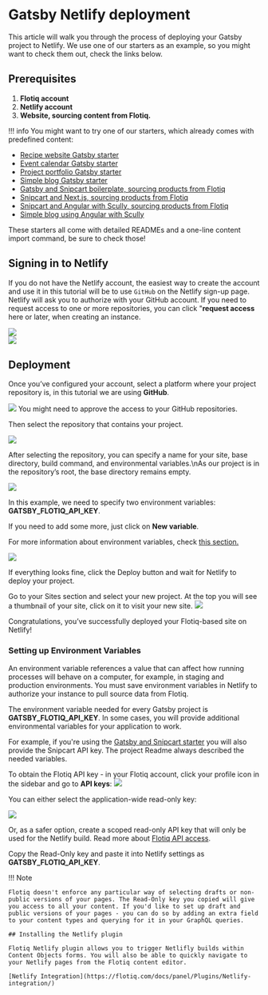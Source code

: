 # Gatsby Netlify deployment

This article will walk you through the process of deploying your Gatsby project to Netlify.
We use one of our starters as an example, so you might want to check them out, check the links below.


## Prerequisites


1. **Flotiq account**
2. **Netlify account**
3. **Website, sourcing content from Flotiq.**



!!! info
You might want to try one of our starters, which already comes with predefined content:

* [Recipe website Gatsby starter](https://github.com/flotiq/flotiq-gatsby-recipe-1)
* [Event calendar Gatsby starter](https://github.com/flotiq/flotiq-gatsby-event-1)
* [Project portfolio Gatsby starter](https://github.com/flotiq/flotiq-gatsby-portfolio-1)
* [Simple blog Gatsby starter](https://github.com/flotiq/flotiq-gatsby-blog-1)
* [Gatsby and Snipcart boilerplate, sourcing products from Flotiq](https://github.com/flotiq/flotiq-gatsby-shop-1)
* [Snipcart and Next.js, sourcing products from Flotiq](https://github.com/flotiq/snipcart-nextjs)
* [Snipcart and Angular with Scully, sourcing products from Flotiq](https://github.com/flotiq/scully-products-starter)
* [Simple blog using Angular with Scully](https://github.com/flotiq/scully-blog-starter)

These starters all come with detailed READMEs and a one-line content import command, be sure to check those!


## Signing in to Netlify

If you do not have the Netlify account, the easiest way to create the account and use it in this tutorial will be to use `GitHub` on the Netlify sign-up page. Netlify will ask you to authorize with your GitHub account. If you need to request access to one or more repositories, you can click "**request access** here or later, when creating an instance.

 ![](images/netlify-signup.png)  
 ![](images/netlify-authorize.png)


## Deployment

Once you’ve configured your account, select a platform where your project repository is, in this tutorial we are using **GitHub**.

 ![](images/netlify-select-source.png)
 You might need to approve the access to your GitHub repositories.

Then select the repository that contains your project.

 ![](images/netlify-gatsby-select-repository.png)


After selecting the repository, you can specify a name for your site, base directory, build command, and environmental variables.\nAs our project is in the repository’s root, the base directory remains empty.

 ![](images/netlify-gatsby-configure-project.png)

In this example, we need to specify two environment variables: **GATSBY_FLOTIQ_API_KEY**.

If you need to add some more, just click on **New variable**.

For more information about environment variables, check [this section.](#setting-up-environment-variables)


 ![](images/netlify-gatsby-environment-variables.png)


If everything looks fine, click the Deploy button and wait for Netlify to deploy your project.


Go to your Sites section and select your new project.
At the top you will see a thumbnail of your site, click on it to visit your new site.
  ![](images/netlify-gatsby-deployment-publish.png)


Congratulations, you’ve successfully deployed your Flotiq-based site on Netlify!


### Setting up Environment Variables

An environment variable references a value that can affect how running processes will behave on a computer, for example, in staging and production environments. You must save environment variables in Netlify to authorize your instance to pull source data from Flotiq.

The environment variable needed for every Gatsby project is **GATSBY_FLOTIQ_API_KEY**. In some cases, you will provide additional environmental variables for your application to work.

For example, if you're using the [Gatsby and Snipcart starter](https://github.com/flotiq/gatsby-starter-products) you will also provide the Snipcart API key. The project Readme always described the needed variables.

To obtain the Flotiq API key - in your Flotiq account, click your profile icon in the sidebar and go to **API keys**:  ![](images/cda1886d-dbb9-40a9-a8bb-e3a7d1a6c9ed.png)

You can either select the application-wide read-only key:

 ![](images/b0416bf9-0735-4998-9cbc-3b910fd9aa35.png)

Or, as a safer option, create a scoped read-only API key that will only be used for the Netlify build. Read more about [Flotiq API access](https://flotiq.com/docs/API/).

Copy the Read-Only key and paste it into Netlify settings as **GATSBY_FLOTIQ_API_KEY**. 

!!! Note 

    Flotiq doesn't enforce any particular way of selecting drafts or non-public versions of your pages. The Read-Only key you copied will give you access to all your content. If you'd like to set up draft and public versions of your pages - you can do so by adding an extra field to your content types and querying for it in your GraphQL queries.

    ## Installing the Netlify plugin

    Flotiq Netlify plugin allows you to trigger Netlifly builds within Content Objects forms. You will also be able to quickly navigate to your Netlify pages from the Flotiq content editor.

    [Netlify Integration](https://flotiq.com/docs/panel/Plugins/Netlify-integration/)